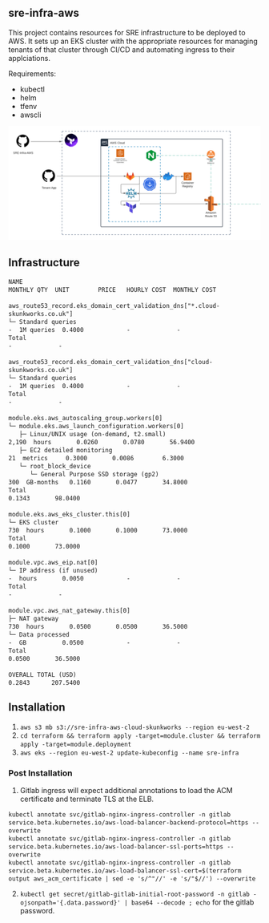 ## sre-infra-aws

This project contains resources for SRE infrastructure to be deployed to AWS.
It sets up an EKS cluster with the appropriate resources for managing tenants of that cluster through CI/CD and automating ingress to their applciations.


Requirements:
- kubectl
- helm
- tfenv
- awscli


![image](images/platform.png)

## Infrastructure

```
NAME                                                                           MONTHLY QTY  UNIT        PRICE   HOURLY COST  MONTHLY COST

aws_route53_record.eks_domain_cert_validation_dns["*.cloud-skunkworks.co.uk"]
└─ Standard queries                                                                      -  1M queries  0.4000            -             -
Total                                                                                                                     -             -

aws_route53_record.eks_domain_cert_validation_dns["cloud-skunkworks.co.uk"]
└─ Standard queries                                                                      -  1M queries  0.4000            -             -
Total                                                                                                                     -             -

module.eks.aws_autoscaling_group.workers[0]
└─ module.eks.aws_launch_configuration.workers[0]
   ├─ Linux/UNIX usage (on-demand, t2.small)                                         2,190  hours       0.0260       0.0780       56.9400
   ├─ EC2 detailed monitoring                                                           21  metrics     0.3000       0.0086        6.3000
   └─ root_block_device
      └─ General Purpose SSD storage (gp2)                                             300  GB-months   0.1160       0.0477       34.8000
Total                                                                                                                0.1343       98.0400

module.eks.aws_eks_cluster.this[0]
└─ EKS cluster                                                                         730  hours       0.1000       0.1000       73.0000
Total                                                                                                                0.1000       73.0000

module.vpc.aws_eip.nat[0]
└─ IP address (if unused)                                                                -  hours       0.0050            -             -
Total                                                                                                                     -             -

module.vpc.aws_nat_gateway.this[0]
├─ NAT gateway                                                                         730  hours       0.0500       0.0500       36.5000
└─ Data processed                                                                        -  GB          0.0500            -             -
Total                                                                                                                0.0500       36.5000

OVERALL TOTAL (USD)                                                                                                  0.2843      207.5400
```

## Installation

1. `aws s3 mb s3://sre-infra-aws-cloud-skunkworks --region eu-west-2`
2. `cd terraform && terraform apply -target=module.cluster && terraform apply -target=module.deployment`
3. `aws eks --region eu-west-2 update-kubeconfig --name sre-infra`


### Post Installation


1. Gitlab ingress will expect additional annotations to load the ACM certificate and terminate TLS at the ELB.

```
kubectl annotate svc/gitlab-nginx-ingress-controller -n gitlab service.beta.kubernetes.io/aws-load-balancer-backend-protocol=https --overwrite
kubectl annotate svc/gitlab-nginx-ingress-controller -n gitlab service.beta.kubernetes.io/aws-load-balancer-ssl-ports=https --overwrite
kubectl annotate svc/gitlab-nginx-ingress-controller -n gitlab service.beta.kubernetes.io/aws-load-balancer-ssl-cert=$(terraform output aws_acm_certificate | sed -e 's/^"//' -e 's/"$//') --overwrite
```

2. `kubectl get secret/gitlab-gitlab-initial-root-password -n gitlab -ojsonpath='{.data.password}' | base64 --decode ; echo` for the gitlab password.
